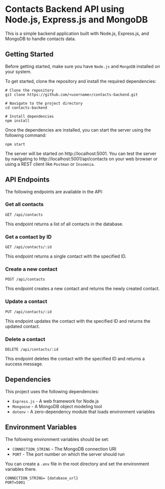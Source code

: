 # Contacts Backend API using Node.js, Express.js and MongoDB

This is a simple backend application built with Node.js, Express.js, and MongoDB to handle contacts data.

## Getting Started

Before getting started, make sure you have `Node.js` and `MongoDB` installed on your system.

To get started, clone the repository and install the required dependencies:

```
# Clone the repository
git clone https://github.com/<username>/contacts-backend.git

# Navigate to the project directory
cd contacts-backend

# Install dependencies
npm install
```

Once the dependencies are installed, you can start the server using the following command:

```
npm start

```

The server will be started on http://localhost:5001. You can test the server by navigating to http://localhost:5001/api/contacts on your web browser or using a REST client like `Postman` or `Insomnia`.

## API Endpoints

The following endpoints are available in the API:

### Get all contacts

```
GET /api/contacts
```

This endpoint returns a list of all contacts in the database.

### Get a contact by ID

```
GET /api/contacts/:id
```

This endpoint returns a single contact with the specified ID.

### Create a new contact

```
POST /api/contacts
```

This endpoint creates a new contact and returns the newly created contact.

### Update a contact

```
PUT /api/contacts/:id
```

This endpoint updates the contact with the specified ID and returns the updated contact.

### Delete a contact

```
DELETE /api/contacts/:id
```

This endpoint deletes the contact with the specified ID and returns a success message.

## Dependencies

This project uses the following dependencies:

-   `Express.js` - A web framework for Node.js
-   `Mongoose` - A MongoDB object modeling tool
-   `dotenv` - A zero-dependency module that loads environment variables

## Environment Variables

The following environment variables should be set:

-   `CONNECTION_STRING` - The MongoDB connection URI
-   `PORT` - The port number on which the server should run

You can create a `.env` file in the root directory and set the environment variables there.

```
CONNECTION_STRING= {database_url}
PORT=5001
```
